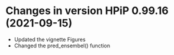 # Changes in version HPiP 0.99.16 (2021-09-15)
- Updated the vignette Figures
- Changed the pred_ensembel() function


